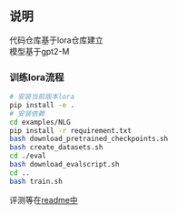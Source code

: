 ## 说明
代码仓库基于lora仓库建立  
模型基于gpt2-M  

### 训练lora流程

```bash
# 安装当前版本lora
pip install -e .
# 安装依赖
cd examples/NLG
pip install -r requirement.txt
bash download_pretrained_checkpoints.sh
bash create_datasets.sh
cd ./eval
bash download_evalscript.sh
cd ..
bash train.sh
```
评测等在[readme中](examples/NLG/README.md)

